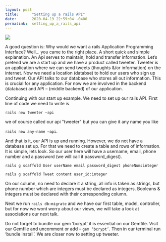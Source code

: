 ```yaml
---
layout: post
title:      "Setting up a rails API"
date:       2020-04-19 22:59:04 -0400
permalink:  setting_up_a_rails_api
---
```





![](https://i.ytimg.com/vi/Z9wKRqTR5Q4/maxresdefault.jpg)

A good question is: Why would we want a rails Application Programming Interface? Well… you came to the right place. A short quick and simple explanation. An Api serves to maintain, hold and transfer information. Let’s pretend we are a start up and we have a product called tweeter. Tweeter is an application where we can send tweets (thoughts &/or information) on the internet. Now we need a location (databse) to hold our users who sign up and tweet. Our API talks to our database who stores all out information. This is crucial for any application. For now we are involved in the backend (database) and API – (middle backend) of our application. 



Continuing with our start up example. We need to set up our rails API.
First line of code we need to write is 

```rails new tweeter –api```

we of course called our api "tweeter" but you can give it any name you like 

```rails new any-name –api```.

And that is it, our API is up and running. However, we do not  have a database set up. 
For that we need to create a table and rows of information. It is simple, lets look. 
So our user here will have a username, email, phone number and a password (we will call it password_digest). 

```rails g scaffold User userName email password_digest phoneNum:integer```

```rails g scaffold Tweet content user_id:integer```

On our column,  no need to declare it a string, all info is taken as strings, but phone number which are integers must be declared as integers. Booleans & integers must be declared with their corresponding column. 

Next we run ```rails db:migrate``` and we have our first table, model, controller, but for now we wont worry about our views, we will take a look at associations our next talk. 

Do not forget to bundle our gem ‘bcrypt’ it is essential on our Gemfile. Visit our Gemfile and uncomment or add – ```gem ‘bcrypt’```. Then in our terminal run ‘bundle install’. We are closer now to setting up tweeter. 

